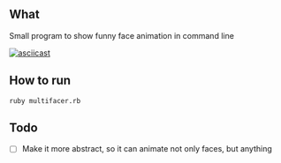 ## What

Small program to show funny face animation in command line

[![asciicast](https://asciinema.org/a/SLdbXwR69xRYOs9ySFHdhGr6G.png)](https://asciinema.org/a/SLdbXwR69xRYOs9ySFHdhGr6G)

<script src="https://asciinema.org/a/SLdbXwR69xRYOs9ySFHdhGr6G.js" id="asciicast-SLdbXwR69xRYOs9ySFHdhGr6G" async></script>

## How to run

`ruby multifacer.rb`


## Todo

- [ ] Make it more abstract, so it can animate not only faces, but anything